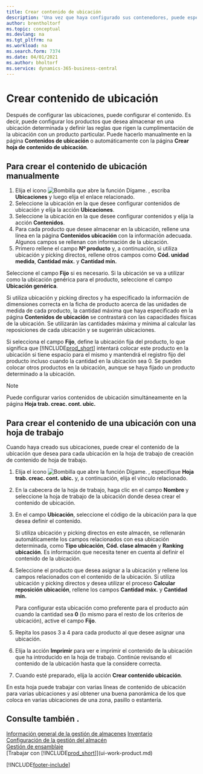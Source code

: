```yaml
---
title: Crear contenido de ubicación
description: 'Una vez que haya configurado sus contenedores, puede especificar los productos que desea almacenar en ellos y configurar reglas que controlen la frecuencia con la que se rellenan los contenedores.'
author: brentholtorf
ms.topic: conceptual
ms.devlang: na
ms.tgt_pltfrm: na
ms.workload: na
ms.search.form: 7374
ms.date: 04/01/2021
ms.author: bholtorf
ms.service: dynamics-365-business-central
---
```

# Crear contenido de ubicación

Después de configurar las ubicaciones, puede configurar el contenido. Es decir, puede configurar los productos que desea almacenar en una ubicación determinada y definir las reglas que rigen la cumplimentación de la ubicación con un producto particular. Puede hacerlo manualmente en la página **Contenidos de ubicación** o automáticamente con la página **Crear hoja de contenido de ubicación**.

## Para crear el contenido de ubicación manualmente

1. Elija el icono ![Bombilla que abre la función Dígame.](media/ui-search/search_small.png "Dígame qué desea hacer") , escriba **Ubicaciones** y luego elija el enlace relacionado.  
2. Seleccione la ubicación en la que desee configurar contenidos de ubicación y elija la acción **Ubicaciones**.  
3. Seleccione la ubicación en la que desee configurar contenidos y elija la acción **Contenidos**.  
4. Para cada producto que desee almacenar en la ubicación, rellene una línea en la página **Contenidos ubicación** con la información adecuada. Algunos campos se rellenan con información de la ubicación.  
5. Primero rellene el campo **Nº producto** y, a continuación, si utiliza ubicación y picking directos, rellene otros campos como **Cód. unidad medida**, **Cantidad máx.** y **Cantidad mín.**  

Seleccione el campo **Fijo** si es necesario. Si la ubicación se va a utilizar como la ubicación genérica para el producto, seleccione el campo **Ubicación genérica**.  

Si utiliza ubicación y picking directos y ha especificado la información de dimensiones correcta en la ficha de producto acerca de las unidades de medida de cada producto, la cantidad máxima que haya especificado en la página **Contenidos de ubicación** se contrastará con las capacidades físicas de la ubicación. Se utilizarán las cantidades máxima y mínima al calcular las reposiciones de cada ubicación y se sugerirán ubicaciones.  

Si selecciona el campo **Fijo**, define la ubicación fija del producto, lo que significa que [!INCLUDE[prod_short](includes/prod_short.md)] intentará colocar este producto en la ubicación si tiene espacio para el mismo y mantendrá el registro fijo del producto incluso cuando la cantidad en la ubicación sea 0. Se pueden colocar otros productos en la ubicación, aunque se haya fijado un producto determinado a la ubicación.  

> [!NOTE]  
> Puede configurar varios contenidos de ubicación simultáneamente en la página **Hoja trab. creac. cont. ubic.**  

## Para crear el contenido de una ubicación con una hoja de trabajo

Cuando haya creado sus ubicaciones, puede crear el contenido de la ubicación que desea para cada ubicación en la hoja de trabajo de creación de contenido de hoja de trabajo.

1. Elija el icono ![Bombilla que abre la función Dígame.](media/ui-search/search_small.png "Dígame qué desea hacer") , especifique **Hoja trab. creac. cont. ubic.** y, a continuación, elija el vínculo relacionado.  
2. En la cabecera de la hoja de trabajo, haga clic en el campo **Nombre** y seleccione la hoja de trabajo de la ubicación donde desea crear el contenido de ubicación.  
3. En el campo **Ubicación**, seleccione el código de la ubicación para la que desea definir el contenido.  

    Si utiliza ubicación y picking directos en este almacén, se rellenarán automáticamente los campos relacionados con esa ubicación determinada, como **Tipo ubicación**, **Cód. clase almacén** y **Ranking ubicación**. Es información que necesita tener en cuenta al definir el contenido de la ubicación.  
4. Seleccione el producto que desea asignar a la ubicación y rellene los campos relacionados con el contenido de la ubicación. Si utiliza ubicación y picking directos y desea utilizar el proceso **Calcular reposición ubicación**, rellene los campos **Cantidad máx.** y **Cantidad mín.**  

    Para configurar esta ubicación como preferente para el producto aún cuando la cantidad sea **0** (lo mismo para el resto de los criterios de ubicación), active el campo **Fijo**.  
5. Repita los pasos 3 a 4 para cada producto al que desee asignar una ubicación.  
6. Elija la acción **Imprimir** para ver e imprimir el contenido de la ubicación que ha introducido en la hoja de trabajo. Continúe revisando el contenido de la ubicación hasta que la considere correcta.  
7. Cuando esté preparado, elija la acción **Crear contenido ubicación**.  

En esta hoja puede trabajar con varias líneas de contenido de ubicación para varias ubicaciones y así obtener una buena panorámica de los que coloca en varias ubicaciones de una zona, pasillo o estantería.  

## Consulte también .

[Información general de la gestión de almacenes](design-details-warehouse-management.md)
[Inventario](inventory-manage-inventory.md)  
[Configuración de la gestión del almacén](warehouse-setup-warehouse.md)  
[Gestión de ensamblaje](assembly-assemble-items.md)  
[Trabajar con [!INCLUDE[prod_short](includes/prod_short.md)]](ui-work-product.md)


[!INCLUDE[footer-include](includes/footer-banner.md)]
